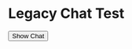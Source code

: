 <html>
    <head>
    </head>
    <body>
        <h1>
        Legacy Chat Test
        </h1>
        <button onclick="showChat()">Show Chat</button>   

<style type='text/css'>
 .embeddedServiceHelpButton .helpButton .uiButton {
  background-color: #1874AE;
  font-family: "Salesforce Sans", sans-serif;
 }
 .embeddedServiceHelpButton .helpButton .uiButton:focus {
  outline: 1px solid #1874AE;
 }
 @font-face {
  font-family: 'Salesforce Sans';
  src: url('https://c1.sfdcstatic.com/etc/clientlibs/sfdc-aem-master/clientlibs_base/fonts/SalesforceSans-Regular.woff') format('woff'),
  url('https://c1.sfdcstatic.com/etc/clientlibs/sfdc-aem-master/clientlibs_base/fonts/SalesforceSans-Regular.ttf') format('truetype');
 }
</style>

<script type='text/javascript' src='https://service.force.com/embeddedservice/5.0/esw.min.js'></script>
<script type='text/javascript'>
 var initESW = function(gslbBaseURL) {
  embedded_svc.settings.displayHelpButton = false; // Hide Chat Button
embedded_svc.settings.language = 'en-US';
   embedded_svc.settings.prepopulatedPrechatFields = {
	    FirstName: 'John',
	    LastName: 'Doe',
	    Email: 'john.doe@salesforce.com'
    };
  embedded_svc.settings.language = ''; //For example, enter 'en' or 'en-US'

  //embedded_svc.settings.defaultMinimizedText = '...'; //(Defaults to Chat with an Expert)
  //embedded_svc.settings.disabledMinimizedText = '...'; //(Defaults to Agent Offline)

  //embedded_svc.settings.loadingText = ''; //(Defaults to Loading)
  //embedded_svc.settings.storageDomain = 'yourdomain.com'; //(Sets the domain for your deployment so that visitors can navigate subdomains during a chat session)

  // Settings for Chat
  //embedded_svc.settings.directToButtonRouting = function(prechatFormData) {
   // Dynamically changes the button ID based on what the visitor enters in the pre-chat form.
   // Returns a valid button ID.
  //};
  //embedded_svc.settings.fallbackRouting = []; //An array of button IDs, user IDs, or userId_buttonId
  //embedded_svc.settings.offlineSupportMinimizedText = '...'; //(Defaults to Contact Us)

  embedded_svc.settings.enabledFeatures = ['LiveAgent'];
  embedded_svc.settings.entryFeature = 'LiveAgent';

  embedded_svc.init(
   'https://spglobal--miomega.sandbox.my.salesforce.com',
   'https://spglobal--miomega.sandbox.my.site.com/VAHelpCenter',
   gslbBaseURL,
   '00DU90000054O8v',
   'Visible_Alpha_Support_Insights',
   {
    baseLiveAgentContentURL: 'https://c.la12s-core1.sfdc-lywfpd.salesforceliveagent.com/content',
    deploymentId: '5726f000000blQA',
    buttonId: '5736f000000blOx',
    baseLiveAgentURL: 'https://d.la12s-core1.sfdc-lywfpd.salesforceliveagent.com/chat',
    eswLiveAgentDevName: 'EmbeddedServiceLiveAgent_Parent04IU90000006qC1MAI_196a0e4c8b1',
    isOfflineSupportEnabled: false
   }
  );
 };

 if (!window.embedded_svc) {
  var s = document.createElement('script');
  s.setAttribute('src', 'https://spglobal--miomega.sandbox.my.salesforce.com/embeddedservice/5.0/esw.min.js');
  s.onload = function() {
   initESW(null);
  };
  document.body.appendChild(s);
 } else {
  initESW('https://service.force.com');
 }
</script>
<script>
	/** Script to show chat dialog on button click **/
	function showChat() {
		console.log('show chat');
		embedded_svc.bootstrapEmbeddedService()
	}
</script>
	
</body>
</html>
